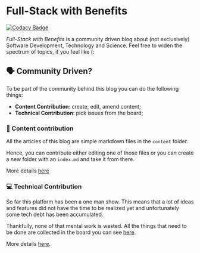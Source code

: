 Full-Stack with Benefits
===

[![Codacy Badge](https://api.codacy.com/project/badge/Grade/2c362984240743f2b87b56159153e044)](https://app.codacy.com/manual/shikaan/full-stack-with-benefits?utm_source=github.com&utm_medium=referral&utm_content=shikaan/full-stack-with-benefits&utm_campaign=Badge_Grade_Settings)

_Full-Stack with Benefits_ is a community driven blog about (not exclusively) Software Development, Technology and Science. 
Feel free to widen the spectrum of topics, if you feel like (:

## 🗣 Community Driven?

To be part of the community behind this blog you can do the following things:

* **Content Contribution**: create, edit, amend content;
* **Technical Contribution**: pick issues from the board;

### 📖 Content contribution

All the articles of this blog are simple markdown files in the `content` folder. 

Hence, you can contribute either editing one of those files or you can create a new folder with an `index.md` and take it from there.

More details [here](.github/CONTENT.md)

### 💻 Technical Contribution

So far this platform has been a one man show. This means that a lot of ideas and features did not have the time to be realized yet and unfortunately some tech debt has been accumulated.

Thankfully, none of that mental work is wasted. All the things that need to be done are collected in the board you can see [here](https://github.com/shikaan/full-stack-with-benefits/issues).

More details [here](.github/TECH.md).
